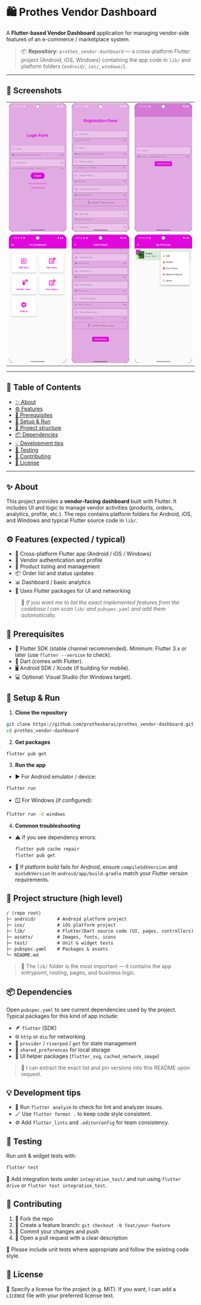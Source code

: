 # 🛍️ Prothes Vendor Dashboard

A **Flutter-based Vendor Dashboard** application for managing vendor-side features of an e-commerce / marketplace system.

> 📦 **Repository:** `prothes_vendor-dashboard` — a cross-platform Flutter project (Android, iOS, Windows) containing the app code in `lib/` and platform folders (`android/`, `ios/`, `windows/`).

---


## 📸 Screenshots

<table>
  <tr>
    <td><img src="assets/images/img.png" width="250"/></td>
    <td><img src="assets/images/img_1.png" width="250"/></td>
    <td><img src="assets/images/img_2.png" width="250"/></td>
  </tr>
  <tr>
    <td><img src="assets/images/img_3.png" width="250"/></td>
    <td><img src="assets/images/img_4.png" width="250"/></td>
    <td><img src="assets/images/img_5.png" width="250"/></td>
  </tr>
</table>

---

## 📖 Table of Contents

- [✨ About](#-about)
- [⚙️ Features](#️-features)
- [🧰 Prerequisites](#-prerequisites)
- [🚀 Setup & Run](#-setup--run)
- [📂 Project structure](#-project-structure)
- [📦 Dependencies](#-dependencies)
- [💡 Development tips](#-development-tips)
- [🧪 Testing](#-testing)
- [🤝 Contributing](#-contributing)
- [📜 License](#-license)

---

## ✨ About

This project provides a **vendor-facing dashboard** built with Flutter. It includes UI and logic to manage vendor activities (products, orders, analytics, profile, etc.). The repo contains platform folders for Android, iOS, and Windows and typical Flutter source code in `lib/`.

## ⚙️ Features (expected / typical)

- 📱 Cross-platform Flutter app (Android / iOS / Windows)
- 🔐 Vendor authentication and profile
- 🛒 Product listing and management
- 📦 Order list and status updates
- 📊 Dashboard / basic analytics
- 🎨 Uses Flutter packages for UI and networking

> 💬 *If you want me to list the exact implemented features from the codebase I can scan `lib/` and `pubspec.yaml` and add them automatically.*

## 🧰 Prerequisites

- 🧩 Flutter SDK (stable channel recommended). Minimum: Flutter 3.x or later (use `flutter --version` to check).
- 🧠 Dart (comes with Flutter).
- 🖥️ Android SDK / Xcode (if building for mobile).
- 💻 Optional: Visual Studio (for Windows target).

## 🚀 Setup & Run

1. **Clone the repository**

```bash
git clone https://github.com/prothesbarai/prothes_vendor-dashboard.git
cd prothes_vendor-dashboard
```

2. **Get packages**

```bash
flutter pub get
```

3. **Run the app**

- ▶️ For Android emulator / device:

```bash
flutter run
```

- 🪟 For Windows (if configured):

```bash
flutter run -d windows
```

4. **Common troubleshooting**

- ⚠️ If you see dependency errors:
  ```bash
  flutter pub cache repair
  flutter pub get
  ```
- 🔧 If platform build fails for Android, ensure `compileSdkVersion` and `minSdkVersion` in `android/app/build.gradle` match your Flutter version requirements.

## 📂 Project structure (high level)

```
/ (repo root)
├─ android/        # Android platform project
├─ ios/            # iOS platform project
├─ lib/            # Flutter/Dart source code (UI, pages, controllers)
├─ assets/         # Images, fonts, icons
├─ test/           # Unit & widget tests
├─ pubspec.yaml    # Packages & assets
└─ README.md
```

> 🧭 The `lib/` folder is the most important — it contains the app entrypoint, routing, pages, and business logic.

## 📦 Dependencies

Open `pubspec.yaml` to see current dependencies used by the project. Typical packages for this kind of app include:

- 🪶 `flutter` (SDK)
- 🌐 `http` or `dio` for networking
- 🧩 `provider` / `riverpod` / `get` for state management
- 💾 `shared_preferences` for local storage
- 🎨 UI helper packages (`flutter_svg`, `cached_network_image`)

> 📘 I can extract the exact list and pin versions into this README upon request.

## 💡 Development tips

- 🧹 Run `flutter analyze` to check for lint and analyzer issues.
- 🪄 Use `flutter format .` to keep code style consistent.
- ⚙️ Add `flutter_lints` and `.editorconfig` for team consistency.

## 🧪 Testing

Run unit & widget tests with:

```bash
flutter test
```

🧭 Add integration tests under `integration_test/` and run using `flutter drive` or `flutter test integration_test`.

## 🤝 Contributing

1. 🍴 Fork the repo
2. 🌱 Create a feature branch: `git checkout -b feat/your-feature`
3. 💾 Commit your changes and push
4. 🚀 Open a pull request with a clear description

🧠 Please include unit tests where appropriate and follow the existing code style.

## 📜 License

📝 Specify a license for the project (e.g. MIT). If you want, I can add a `LICENSE` file with your preferred license text.
